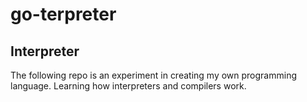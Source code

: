 # go-terpreter

## Interpreter
The following repo is an experiment in creating my own programming language. Learning how interpreters and compilers work.
